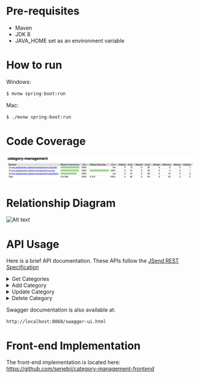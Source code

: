 # Pre-requisites
  - Maven
  - JDK 8
  - JAVA_HOME set as an environment variable

# How to run

Windows:
```sh
$ mvnw spring-boot:run
```

Mac:
```sh
$ ./mvnw spring-boot:run
```

# Code Coverage
![Alt text](jacoco.png?raw=true "Code Coverage")



# Relationship Diagram
![Alt text](http://www.plantuml.com/plantuml/png/JOvD2i8m48NtSufP2xc0b5Bm83AQHocOYOolOAdUtGWIN7xmlP_fGGkkvIO2vy9DJqRCDJRTHVLm_T5voNfKNyi5eSCmmn56v75iLafVrQsWESIJ3UyMSFx7v2tIoryrfRhtCH6PuBdz-000?raw=true "ERD")


# API Usage

Here is a brief API documentation. These APIs follow the [JSend REST Specification](https://github.com/omniti-labs/jsend)

<details>
  <summary>
    Get Categories
  </summary>

  Request:
  ```
  GET http://localhost:8060/api/categories
  ```

  Response:
  ```
    200
    {
        "status": "success",
        "data": [
            {
                "categoryId": 1,
                "name": "Women",
                "parentId": null,
                "children": [
                    {
                        "categoryId": 2,
                        "name": "Clothing",
                        "parentId": 1,
                        "children": [
                            {
                                "categoryId": 3,
                                "name": "Dress",
                                "parentId": 2,
                                "children": [
                                    {
                                        "categoryId": 4,
                                        "name": "Casual Dresses",
                                        "parentId": 3,
                                        "children": []
                                    },
                                    {
                                        "categoryId": 5,
                                        "name": "Party Dresses",
                                        "parentId": 3,
                                        "children": []
                                    }
                                ]
                            }
                        ]
                    },
                    {
                        "categoryId": 6,
                        "name": "T-Shirts",
                        "parentId": 1,
                        "children": [
                            {
                                "categoryId": 7,
                                "name": "Printed T-Shirts",
                                "parentId": 6,
                                "children": []
                            },
                            {
                                "categoryId": 8,
                                "name": "Casual T-Shirts",
                                "parentId": 6,
                                "children": []
                            },
                            {
                                "categoryId": 9,
                                "name": "Plain T-Shirts",
                                "parentId": 6,
                                "children": []
                            }
                        ]
                    }
                ]
            },
            {
                "categoryId": 10,
                "name": "Men",
                "parentId": null,
                "children": [
                    {
                        "categoryId": 11,
                        "name": "Footwear",
                        "parentId": 10,
                        "children": [
                            {
                                "categoryId": 12,
                                "name": "Branded",
                                "parentId": 11,
                                "children": []
                            },
                            {
                                "categoryId": 13,
                                "name": "Non-Branded",
                                "parentId": 11,
                                "children": []
                            }
                        ]
                    },
                    {
                        "categoryId": 14,
                        "name": "T-Shirts",
                        "parentId": 10,
                        "children": [
                            {
                                "categoryId": 15,
                                "name": "Printed T-Shirts",
                                "parentId": 14,
                                "children": []
                            },
                            {
                                "categoryId": 16,
                                "name": "Casual T-Shirts",
                                "parentId": 14,
                                "children": []
                            },
                            {
                                "categoryId": 17,
                                "name": "Plain T-Shirts",
                                "parentId": 14,
                                "children": []
                            }
                        ]
                    },
                    {
                        "categoryId": 18,
                        "name": "Shirts",
                        "parentId": 10,
                        "children": [
                            {
                                "categoryId": 19,
                                "name": "Party Shirts",
                                "parentId": 18,
                                "children": []
                            },
                            {
                                "categoryId": 20,
                                "name": "Casual Shirts",
                                "parentId": 18,
                                "children": []
                            },
                            {
                                "categoryId": 21,
                                "name": "Plain Shirts",
                                "parentId": 18,
                                "children": []
                            }
                        ]
                    }
                ]
            }
        ]
    }
  ```
</details>
<details>
  <summary>
    Add Category
  </summary>

  Request:
  ```
    POST http://localhost:8060/api/categories
    {
      "name" : "Sample Category",
      "parentId" : 1
    }
  ```

  Response:
  ```
    200

    {
        "status": "success",
        "data": {
            "categoryId": 22,
            "name": "Sample",
            "parentId": 1,
            "children": null
        }
    }
  ```
  ```
    400 - The specified parentId does not exist.

    {
      "status" : "fail",
      "message": "Invalid parentId",
      "errorCode": "CAT-ERR-002"
    }
  ```

</details>
<details>
  <summary>
    Update Category
  </summary>

  Request:
  ```
    PATCH http://localhost:8060/api/categories/{categoryId}
    {
      "name" : "Sample5",
      "parentId" : 10
    }
  ```

  Response:
  ```
    200

    {
        "status": "success",
        "data": {
            "message": "Category has been updated successfully."
        }
    }
  ```
  ```
    400 - The specified parentId does not exist.

    {
      "status" : "fail",
      "message": "Invalid parentId",
      "errorCode": "CAT-ERR-002"
    }
  ```
  ```
    400 - If the parentId is equal to the categoryId, this is returned.

    {
      "status" : "fail",
      "message": "Invalid parentId",
      "errorCode": "CAT-ERR-002"
    }
  ```

</details>
<details>
  <summary>
    Delete Category
  </summary>

  Request:
  ```
    DELETE http://localhost:8060/api/categories/{categoryId}
  ```

  Response:
  ```
    200

    {
        "status": "success",
        "data": {
            "message": "Category has been deleted successfully."
        }
    }
  ```

</details>

Swagger documentation is also available at:
```
http://localhost:8060/swagger-ui.html
```

# Front-end Implementation

The front-end implementation is located here: https://github.com/senebii/category-management-frontend
